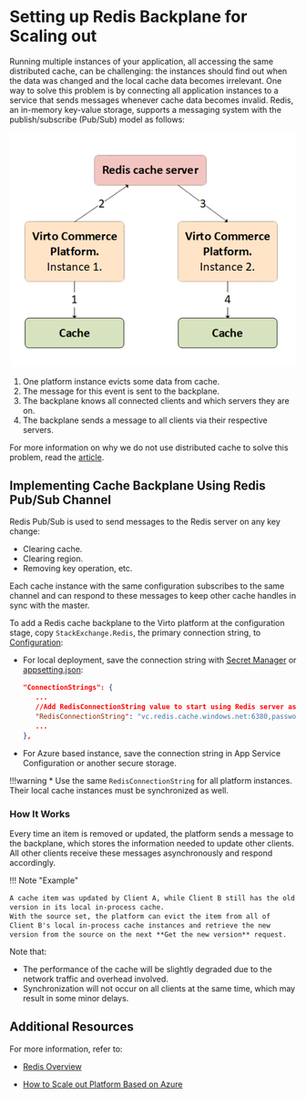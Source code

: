 # Setting up Redis Backplane for Scaling out
Running multiple instances of your application, all accessing the same distributed cache, can be challenging: the instances should find out when the data was changed and the local cache data becomes irrelevant.  One way to solve this problem is by connecting all application instances to a service that sends messages whenever cache data becomes invalid. Redis, an in-memory key-value storage, supports a messaging system with the publish/subscribe (Pub/Sub) model as follows:

![Multi-level caching](media/02-multi-level-caching.png)

1. One platform instance evicts some data from cache.
2. The message for this event is sent to the backplane. 
3. The backplane knows all connected clients and which servers they are on.
4. The backplane sends a message to all clients via their respective servers.

For more information on why we do not use distributed cache to solve this problem, read the [article](https://virtocommerce.medium.com/how-we-improved-the-performance-of-b2b-ecommerce-platform-by-data-caching-in-azure-cloud-71b27995066c).

## Implementing Cache Backplane Using Redis Pub/Sub Channel

Redis Pub/Sub is used to send messages to the Redis server on any key change:
   
   * Clearing cache. 
   * Clearing region.
   * Removing key operation, etc. 

Each cache instance with the same configuration subscribes to the same channel and can respond to these messages to keep other cache handles in sync with the master.

To add a Redis cache backplane to the Virto platform at the configuration stage, copy `StackExchange.Redis`, the primary connection string, to [Configuration](https://docs.microsoft.com/en-us/aspnet/core/fundamentals/configuration/?view=aspnetcore-6.0):

   * For local deployment, save the connection string with [Secret Manager](https://docs.microsoft.com/en-us/aspnet/core/security/app-secrets?view=aspnetcore-6.0#secret-manager) or [appsetting.json](../../Configuration-Reference/appsettingsjson.md):
      
      ``` json title="appsettings.json"
      "ConnectionStrings": {
         ...
         //Add RedisConnectionString value to start using Redis server as backplane for memory cache synchronization
         "RedisConnectionString": "vc.redis.cache.windows.net:6380,password={password}=,ssl=True,abortConnect=False"
         ...
      },
      ```
        
   * For Azure based instance, save the connection string in App Service Configuration or another secure storage.

!!!warning
	* Use the same `RedisConnectionString` for all platform instances. Their local cache instances must be synchronized as well.

### How It Works

Every time an item is removed or updated, the platform sends a message to the backplane, which stores the information needed to update other clients. All other clients receive these messages asynchronously and respond accordingly.

!!! Note "Example" 

    A cache item was updated by Client A, while Client B still has the old version in its local in-process cache. 
    With the source set, the platform can evict the item from all of Client B's local in-process cache instances and retrieve the new version from the source on the next **Get the new version** request.

Note that:

* The performance of the cache will be slightly degraded due to the network traffic and overhead involved.
* Synchronization will not occur on all clients at the same time, which may result in some minor delays.

## Additional Resources
For more information, refer to:

-   [Redis Overview](https://redis.io/)
    
-   [How to Scale out Platform Based on Azure ](https://docs.virtocommerce.org/techniques/how-scale-out-platform-on-azure/)
